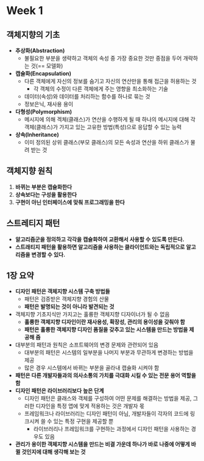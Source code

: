# Week 1

## 객체지향의 기초

* **추상화(Abstraction)**
  * 불필요한 부분을 생략하고 객체의 속성 중 가장 중요한 것만 중점을 두어 개략하는 것(== 모델화)
* **캡슐화(Encapsulation)**
  * 다른 객체에게 자신의 정보를 숨기고 자신의 연산만을 통해 접근을 허용하는 것
    * 각 객체의 수정이 다른 객체에게 주는 영향을 최소화하는 기술
  * 데이터(속성)와 데이터를 처리하는 함수를 하나로 묶는 것
  * 정보은닉, 재사용 용이
* **다형성(Polymorphism)**
  * 메시지에 의해 겍체(클래스)가 연산을 수행하게 될 때 하나의 메시지에 대해 각 객체(클래스)가 가지고 있는 고유한 방법(특성)으로 응답할 수 있는 능력
* **상속(Inheritance)**
  * 이미 정의된 상위 클래스(부모 클래스)의 모든 속성과 연산을 하위 클래스가 물려 받는 것

## 객체지향 원칙

1. **바뀌는 부분은 캡슐화한다**
2. **상속보다는 구성을 활용한다**
3. **구현이 아닌 인터페이스에 맞춰 프로그래밍을 한다**

## 스트레티지 패턴

* **알고리즘군을 정의하고 각각을 캡슐화하여 교환해서 사용할 수 있도록 만든다.**
* **스트래티지 패턴을 활용하면 알고리즘을 사용하는 클라이언트와는 독립적으로 알고리즘을 변경할 수 있다.**	

## 1장 요약

* **디자인 패턴은 객체지향 시스템 구축 방법들**
  * 패턴은 검증받은 객체지향 경험의 산물
  * **패턴은 발명되는 것이 아니라 발견되는 것**
* 객체지향 기초지식만 가지고는 훌륭한 객체지향 디자이너가 될 수 없음
  * **훌륭한 객체지향 디자인이란 재사용성, 확장성, 관리의 용이성을 갖춰야 함**
  * **패턴은 훌륭한 객체지향 디자인 품질을 갖추고 있는 시스템을 만드는 방법을 제공해 줌**
* 대부분의 패턴과 원칙은 소프트웨어의 변경 문제와 관련되어 있음
  * 대부분의 패턴은 시스템의 일부분을 나머지 부분과 무관하게 변경하는 방법을 제공
  * 많은 경우 시스템에서 바뀌는 부분을 골라내 캡슐화 시켜야 함
* **패턴은 다른 개발자들과의 의사소통의 가치를 극대화 시킬 수 있는 전문 용어 역할을 함**
* **디자인 패턴은 라이브러리보다 높은 단계**
  * 디자인 패턴은 클래스와 객체를 구성하여 어떤 문제를 해결하는 방법을 제공, 그러한 디자인을 특정 앱에 맞게 적용하는 것은 개발자 몫
  * 프레임워크나 라이브러리는 디자인 패턴이 아님, 개발자들이 각자의 코드에 링크시켜 쓸 수 있는 특정 구현을 제공할 뿐
    * 라이브러리나 프레임워크를 구현하는 과정에서 디자인 패턴을 사용하는 경우도 있음
* **관리가 용이한 객체지향 시스템을 만드는 비결 가운데 하나가 바로 나중에 어떻게 바뀔 것인지에 대해 생각해 보는 것**
